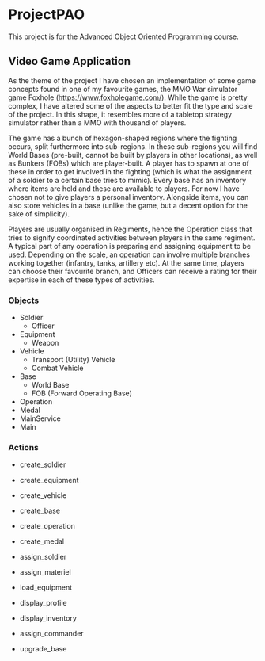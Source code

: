 # ProjectPAO

This project is for the Advanced Object Oriented Programming course.

## Video Game Application

As the theme of the project I have chosen an implementation of some game concepts found in one of my favourite games, the MMO War simulator game Foxhole (https://www.foxholegame.com/). While the game is pretty complex, I have altered some of the aspects to better fit the type and scale of the project. In this shape, it resembles more of a tabletop strategy simulator rather than a MMO with thousand of players.

The game has a bunch of hexagon-shaped regions where the fighting occurs, split furthermore into sub-regions. In these sub-regions you will find World Bases (pre-built, cannot be built by players in other locations), as well as Bunkers (FOBs) which are player-built. A player has to spawn at one of these in order to get involved in the fighting (which is what the assignment of a soldier to a certain base tries to mimic). Every base has an inventory where items are held and these are available to players. For now I have chosen not to give players a personal inventory. Alongside items, you can also store vehicles in a base (unlike the game, but a decent option for the sake of simplicity). 

Players are usually organised in Regiments, hence the Operation class that tries to signify coordinated activities between players in the same regiment. A typical part of any operation is preparing and assigning equipment to be used. Depending on the scale, an operation can involve multiple branches working together (infantry, tanks, artillery etc). At the same time, players can choose their favourite branch, and Officers can receive a rating for their expertise in each of these types of activities.


### Objects

* Soldier
  * Officer
* Equipment
  * Weapon
* Vehicle
  * Transport (Utility) Vehicle
  * Combat Vehicle
* Base
  * World Base
  * FOB (Forward Operating Base)
* Operation
* Medal
* MainService
* Main


### Actions

* create_soldier
* create_equipment
* create_vehicle
* create_base
* create_operation
* create_medal

* assign_soldier
* assign_materiel
* load_equipment
* display_profile
* display_inventory
* assign_commander
* upgrade_base
